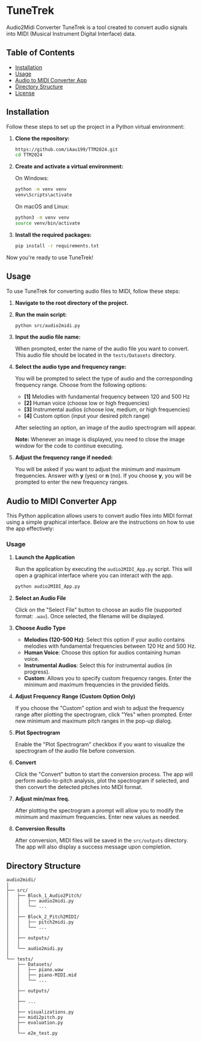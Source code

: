 # TuneTrek

Audio2Midi Converter TuneTrek is a tool created to convert audio signals into MIDI (Musical Instrument Digital Interface) data.

## Table of Contents

- [Installation](#installation)
- [Usage](#usage)
- [Audio to MIDI Converter App](#audio-to-midi-converter-app)
- [Directory Structure](#directory-structure)
- [License](#license)

## Installation

Follow these steps to set up the project in a Python virtual environment:

1. **Clone the repository:**

    ```sh
    https://github.com/iAau199/TTM2024.git
    cd TTM2024
    ```

2. **Create and activate a virtual environment:**

    On Windows:
    
    ```sh
    python -m venv venv
    venv\Scripts\activate
    ```

    On macOS and Linux:
    
    ```sh
    python3 -m venv venv
    source venv/bin/activate
    ```

3. **Install the required packages:**

    ```sh
    pip install -r requirements.txt
    ```

Now you're ready to use TuneTrek!


## Usage

To use TuneTrek for converting audio files to MIDI, follow these steps:

1. **Navigate to the root directory of the project.**

2. **Run the main script:**

    ```sh
    python src/audio2midi.py
    ```

3. **Input the audio file name:**

    When prompted, enter the name of the audio file you want to convert. This audio file should be located in the `tests/Datasets` directory.

4. **Select the audio type and frequency range:**

    You will be prompted to select the type of audio and the corresponding frequency range. Choose from the following options:

    - **[1]** Melodies with fundamental frequency between 120 and 500 Hz
    - **[2]** Human voice (choose low or high frequencies)
    - **[3]** Instrumental audios (choose low, medium, or high frequencies)
    - **[4]** Custom option (input your desired pitch range)

    After selecting an option, an image of the audio spectrogram will appear.

    **Note:** Whenever an image is displayed, you need to close the image window for the code to continue executing.

5. **Adjust the frequency range if needed:**

    You will be asked if you want to adjust the minimum and maximum frequencies. Answer with **y** (yes) or **n** (no). If you choose **y**, you will be prompted to enter the new frequency ranges.


## Audio to MIDI Converter App

This Python application allows users to convert audio files into MIDI format using a simple graphical interface. Below are the instructions on how to use the app effectively:

### Usage

1. **Launch the Application**

   Run the application by executing the `audio2MIDI_App.py` script. This will open a graphical interface where you can interact with the app.

   ```bash
   python audio2MIDI_App.py
   ```

2. **Select an Audio File**

   Click on the "Select File" button to choose an audio file (supported format: `.wav`). Once selected, the filename will be displayed.

3. **Choose Audio Type**

   - **Melodies (120-500 Hz)**: Select this option if your audio contains melodies with fundamental frequencies between 120 Hz and 500 Hz.
   - **Human Voice**: Choose this option for audios containing human voice.
   - **Instrumental Audios**: Select this for instrumental audios (in progress).
   - **Custom**: Allows you to specify custom frequency ranges. Enter the minimum and maximum frequencies in the provided fields.

4. **Adjust Frequency Range (Custom Option Only)**

   If you choose the "Custom" option and wish to adjust the frequency range after plotting the spectrogram, click "Yes" when prompted. Enter new minimum and maximum pitch ranges in the pop-up dialog.

5. **Plot Spectrogram**

   Enable the "Plot Spectrogram" checkbox if you want to visualize the spectrogram of the audio file before conversion.

6. **Convert**

   Click the "Convert" button to start the conversion process. The app will perform audio-to-pitch analysis, plot the spectrogram if selected, and then convert the detected pitches into MIDI format.

7. **Adjust min/max freq.**

   After plotting the spectrogram a prompt will allow you to modify the minimum and maximum frequencies. Enter new values as needed.

8. **Conversion Results**

   After conversion, MIDI files will be saved in the `src/outputs` directory. The app will also display a success message upon completion.

## Directory Structure
```
audio2midi/
│
├── src/
│   ├── Block_1_Audio2Pitch/
│   │   ├── audio2midi.py
│   │   └── ... 
│   │   
│   ├── Block_2_Pitch2MIDI/
│   │   ├── pitch2midi.py
│   │   └── ... 
│   │   
│   ├── outputs/
│   │   
│   └── audio2midi.py
│
└── tests/
    ├── Datasets/
    │   ├── piano.waw
    │   ├── piano-MIDI.mid
    │   └── ... 
    │  
    ├── outputs/ 
    │  
    ├── ... 
    │  
    ├── visualizations.py
    ├── midi2pitch.py
    ├── evaluation.py
    │ 
    └── e2e_test.py
```